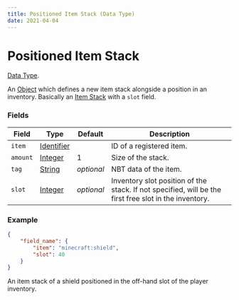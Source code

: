 ```yaml
---
title: Positioned Item Stack (Data Type)
date: 2021-04-04
---
```

# Positioned Item Stack

[Data Type](../data_types.md).

An [Object](object.md) which defines a new item stack alongside a position in an inventory. Basically an [Item Stack](item_stack.md) with a `slot` field.

### Fields

Field  | Type | Default | Description
-------|------|---------|-------------
`item` | [Identifier](identifier.md) | | ID of a registered item.
`amount` | [Integer](integer.md) | 1 | Size of the stack.
`tag` | [String](string.md) | _optional_ | NBT data of the item.
`slot` | [Integer](integer.md) | _optional_ | Inventory slot position of the stack. If not specified, will be the first free slot in the inventory.

### Example
```json
{
  	"field_name": {
		"item": "minecraft:shield",
		"slot": 40
  	}
}
```
An item stack of a shield positioned in the off-hand slot of the player inventory.

